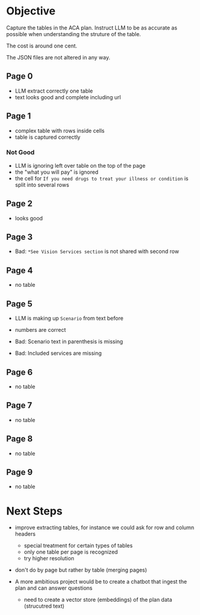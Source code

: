 # Objective

Capture the tables in the ACA plan. Instruct LLM to be as accurate as possible when understanding the struture of the table.

The cost is around one cent.

The JSON files are not altered in any way.

## Page 0

- LLM extract correctly one table
- text looks good and complete including url

## Page 1

- complex table with rows inside cells
- table is captured correctly

### Not Good

- LLM is ignoring left over table on the top of the page
- the "what you will pay" is ignored
- the cell for `If you need drugs to treat your illness or condition` is split into several rows


## Page 2

- looks good

## Page 3

- Bad: `*See Vision Services section` is not shared with second row

## Page 4

- no table

## Page 5

- LLM is making up `Scenario` from text before
- numbers are correct

- Bad: Scenario text in parenthesis is missing
- Bad: Included services are missing

## Page 6

- no table

## Page 7

- no table

## Page 8

- no table

## Page 9
- no table


# Next Steps

- improve extracting tables, for instance we could ask for row and column headers
    - special treatment for certain types of tables
    - only one table per page is recognized
    - try higher resolution

- don't do by page but rather by table (merging pages)

- A more ambitious project would be to create a chatbot that ingest the plan and can answer questions
    - need to create a vector store (embeddings) of the plan data (strucutred text)
    